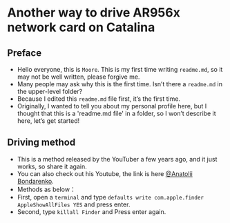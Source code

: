 Another way to drive AR956x network card on Catalina
====
## Preface
  * Hello everyone, this is `Moore`. This is my first time writing `readme.md`, so it may not be well written, please forgive me.<br>
  * Many people may ask why this is the first time. Isn’t there a `readme.md` in the upper-level folder?<br>
  * Because I edited this `readme.md` file first, it’s the first time.<br>
  * Originally, I wanted to tell you about my personal profile here, but I thought that this is a 'readme.md file' in a folder, so I won’t describe it here, let’s get started!<br>
## Driving method
  * This is a method released by the YouTuber a few years ago, and it just works, so share it again.<br>
  * You can also check out his Youtube, the link is here [@Anatolii Bondarenko](https://www.youtube.com/channel/UCzxRc20c5_bC2zaBFQ4GFsQ).<br>
  * Methods as below：
   * First, open a `terminal` and type `defaults write com.apple.finder AppleShowAllFiles YES` and press enter.
   * Second, type `killall Finder` and Press enter again.
